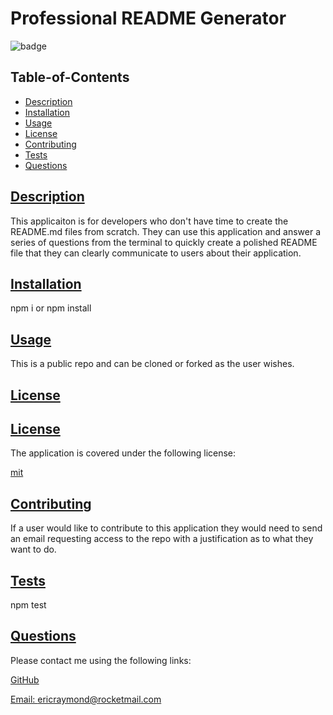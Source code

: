 # Professional README Generator

  
  ![badge](https://img.shields.io/badge/license-mit-blue)
    

  ## Table-of-Contents

  * [Description](#description)
  * [Installation](#installation)
  * [Usage](#usage)
  * [License](#license)
  * [Contributing](#contribute)
  * [Tests](#tests)
  * [Questions](#questions)
  
  ## [Description](#table-of-contents)

  This applicaiton is for developers who don't have time to create the README.md files from scratch. They can use this application and answer a series of questions from the terminal to quickly create a polished README file that they can clearly communicate to users about their application. 

  ## [Installation](#table-of-contents)

  npm i or npm install

  ## [Usage](#table-of-contents)

  This is a public repo and can be cloned or forked as the user wishes. 
  
  ## [License](#table-of-contents)

 ## 
  ## [License](#table-of-contents)

  The application is covered under the following license:
  
  [mit](https://choosealicense.com/licenses/mit)
    
  
    
  
  

  ## [Contributing](#table-of-contents)

  If a user would like to contribute to this application they would need to send an email requesting access to the repo with a justification as to what they want to do. 
  
  ## [Tests](#table-of-contents)

  npm test

  ## [Questions](#table-of-contents)

  Please contact me using the following links:

  [GitHub](https://github.com/eraymond1)

  [Email: ericraymond@rocketmail.com](mailto:ericraymond@rocketmail.com)


